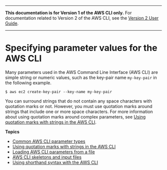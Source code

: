 --------

**This documentation is for Version 1 of the AWS CLI only\.** For documentation related to Version 2 of the AWS CLI, see the [Version 2 User Guide](https://docs.aws.amazon.com/cli/latest/userguide/)\.

--------

# Specifying parameter values for the AWS CLI<a name="cli-usage-parameters"></a>

Many parameters used in the AWS Command Line Interface \(AWS CLI\) are simple string or numeric values, such as the key\-pair name `my-key-pair` in the following example\. 

```
$ aws ec2 create-key-pair --key-name my-key-pair
```

You can surround strings that do not contain any space characters with quotation marks or not\. However, you must use quotation marks around strings that include one or more space characters\. For more information about using quotation marks around complex parameters, see [Using quotation marks with strings in the AWS CLI](cli-usage-parameters-quoting-strings.md)\.

**Topics**
+ [Common AWS CLI parameter types](cli-usage-parameters-types.md)
+ [Using quotation marks with strings in the AWS CLI](cli-usage-parameters-quoting-strings.md)
+ [Loading AWS CLI parameters from a file](cli-usage-parameters-file.md)
+ [AWS CLI skeletons and input files](cli-usage-skeleton.md)
+ [Using shorthand syntax with the AWS CLI](cli-usage-shorthand.md)